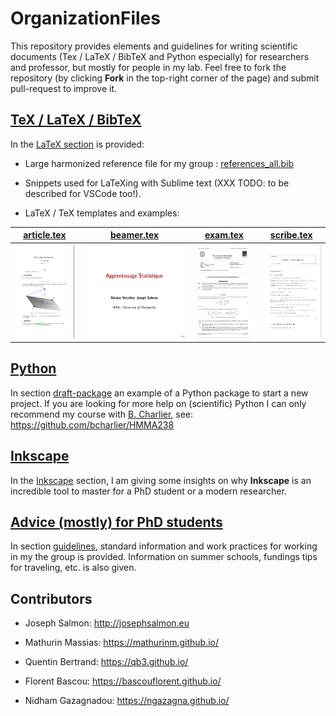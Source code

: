 # OrganizationFiles

This repository provides elements and guidelines for writing scientific documents (Tex / LaTeX / BibTeX and Python especially) for researchers and professor, but mostly for people in my lab.
Feel free to fork the repository (by clicking **Fork** in the top-right corner of the page) and submit pull-request to improve it.


## [TeX / LaTeX / BibTeX](tex/README.md)
In the [LaTeX section](tex/README.md) is provided:

- Large harmonized reference file for my group : [references_all.bib](tex/biblio/references_all.bib)

- Snippets used for LaTeXing with Sublime text (XXX TODO: to be described for VSCode too!).

- LaTeX / TeX templates and examples:

|[article.tex](tex/draft-article/article.tex)|[beamer.tex](tex/draft-beamer/beamer.tex) | [exam.tex](tex/draft-exam/exam.tex)| [scribe.tex](tex/draft-scribe/scribe.tex) |
| ----------- | ----------- |----------- |----------- |
|[<img src="sharedimages/article.png" width="105" height="150">](tex/draft-article/article.tex)|[<img src="sharedimages/beamer.png" width="200" height="150">](tex/draft-beamer/beamer.tex)|[<img src="sharedimages/examen.png" width="105" height="150">](tex/draft-exam/exam.tex)|[<img src="sharedimages/scribe.png" width="105" height="150">](tex/draft-scribe/scribe.tex)|


## [Python](python/draft-package/README.md)
In section [draft-package](python/draft-package/README.md) 
an example of a Python package
 to start a new project.
If you are looking for more help on (scientific) Python I can only recommend my course with [B. Charlier](https://imag.umontpellier.fr/~charlier), see: https://github.com/bcharlier/HMMA238 


## [Inkscape](inkscape/README.md)
In the [Inkscape](inkscape/README.md) section, I am giving some insights on why **Inkscape** is an incredible tool to master for a PhD student or a modern researcher. 


## [Advice (mostly) for PhD students](guidelines/README.md)
In section [guidelines](guidelines/README.md), standard information and work practices for working in my the group is provided. Information on summer schools, fundings tips for traveling, etc. is also given. 


## Contributors

- Joseph Salmon: http://josephsalmon.eu 

- Mathurin Massias: https://mathurinm.github.io/

- Quentin Bertrand: https://qb3.github.io/

- Florent Bascou: https://bascouflorent.github.io/ 

- Nidham Gazagnadou: https://ngazagna.github.io/


